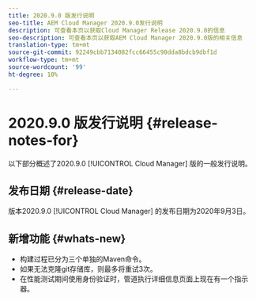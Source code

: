 ```yaml
---
title: 2020.9.0 版发行说明
seo-title: AEM Cloud Manager 2020.9.0发行说明
description: 可查看本页以获取Cloud Manager Release 2020.9.0的信息
seo-description: 可查看本页以获取AEM Cloud Manager 2020.9.0版的相关信息
translation-type: tm+mt
source-git-commit: 92249cbb7134082fcc66455c90dda8bdcb9dbf1d
workflow-type: tm+mt
source-wordcount: '99'
ht-degree: 10%

---
```


# 2020.9.0 版发行说明 {#release-notes-for}

以下部分概述了2020.9.0 [!UICONTROL Cloud Manager] 版的一般发行说明。

## 发布日期 {#release-date}

版本2020.9.0 [!UICONTROL Cloud Manager] 的发布日期为2020年9月3日。

## 新增功能 {#whats-new}

* 构建过程已分为三个单独的Maven命令。
* 如果无法克隆git存储库，则最多将重试3次。
* 在性能测试期间使用身份验证时，管道执行详细信息页面上现在有一个指示器。



